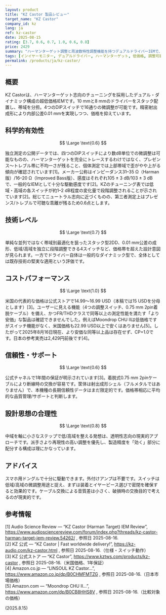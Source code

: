 ```yaml
---
layout: product
title: "KZ Castor 製品レビュー"
target_name: "KZ Castor"
company_id: kz
lang: ja
ref: kz-castor
date: 2025-08-15
rating: [3.7, 0.6, 0.7, 1.0, 0.6, 0.8]
price: 2429
summary: "ハーマンターゲット調整と周波数特性調整機能を持つデュアルドライバーIEMで、超低価格帯で優れた価値を提供"
tags: [インイヤーモニター, デュアルドライバー, ハーマンターゲット, 低価格, 調整可能]
permalink: /products/ja/kz-castor/
---
```

## 概要

KZ Castorは、ハーマンターゲット志向のチューニングを採用したデュアル・ダイナミック構成の超低価格IEMです。10 mmと8 mmのドライバーをスタック配置し、帯域を分担。4つのDIPスイッチで16通りの微調整が可能です。精密射出成形により内部公差0.01 mmを実現しつつ、価格を抑えています。

## 科学的有効性

$$ \Large \text{0.6} $$

独立測定の公開データでは、四つのDIPスイッチにより数dB単位での微調整は可能なものの、ハーマンターゲットを完全にトレースするわけではなく、プレゼンス〜トレブル帯に不均一さが残ること、個体測定では上部帯域で歪がやや上がる傾向が確認されています[1]。メーカー公称はインピーダンス31–35 Ω（Harman版）/16–20 Ω（Improved Bass版）、感度はそれぞれ105 ± 3 dB/103 ± 3 dBで、一般的なIEMとして十分な駆動感度です[2]。KZのチューニング表では低域・高域の各スイッチが約1–2 dB程度の変化量で段階調整されることが示されています[2]。総じてニュートラル志向に近づくものの、第三者測定上はプレゼンス/トレブルで可聴な乖離が残るため0.6点とします。

## 技術レベル

$$ \Large \text{0.7} $$

単純な並列ではなく帯域別最適化を狙ったスタック型2DD、0.01 mm公差の成形、低域/高域を独立に段階調整できる4スイッチなど、価格帯を超えた設計意図が見られます。一方でドライバー自体は一般的なダイナミック型で、全体としては既存技術の堅実な適用という評価です。

## コストパフォーマンス

$$ \Large \text{1.0} $$

米国の代表的な価格は公式ストアで14.99〜16.99 USD（本稿では15 USDを分母とします）[3]。ユーザーに見える機能（4つの調整スイッチ、0.75 mm 2pin着脱ケーブル）を備え、かつFR/THDクラスで同等以上の測定性能を満たす「より安価」な製品は確認できませんでした。例えばMoondrop CHU IIは低価格ですがスイッチ機能がなく、米国価格も22.99 USD以上で安くはありません[5]。したがって2025年8月16日現在、より安価な同等以上品は存在せず、CP=1.0です。日本の参考実売は2,429円前後です[4]。

## 信頼性・サポート

$$ \Large \text{0.6} $$

公式チャネルで1年間の保証が明示されています[3]。着脱式0.75 mm 2pinケーブルにより断線時の交換が容易です。筐体は射出成形シェル（フルメタルではありません）で、本機種の長期信頼性データはまだ限定的です。価格帯相応に平均的な品質管理/サポートと判断します。

## 設計思想の合理性

$$ \Large \text{0.8} $$

中域を軸に小さなステップで低/高域を整える発想は、透明性志向の現実的アプローチです。派手さより再現性の高い調整を優先し、製造精度を「効く」部分に配分する構成は理にかなっています。

## アドバイス

スマホ用ドングルで十分に駆動できます。外付けアンプは不要です。スイッチは低域/高域の微調整用途と捉え、まずは装着とイヤーピース選びで密閉を確保すると効果的です。ケーブル交換による音質差は小さく、破損時の交換目的で考えるのが現実的です。

## 参考情報

[1] Audio Science Review — “KZ Castor (Harman Target) IEM Review”, https://www.audiosciencereview.com/forum/index.php?threads/kz-castor-harman-target-iem-review.54262/ , 参照日 2025-08-16.  
[2] KZ 公式 — “KZ Castor | Fast worldwide delivery!”, https://kz-audio.com/kz-castor.html , 参照日 2025-08-16.（仕様・スイッチ動作）  
[3] KZ 公式ストア — “KZ Castor”, https://www.kztws.com/products/kz-castor , 参照日 2025-08-16.（米国価格、1年保証）  
[4] Amazon.co.jp — “LINSOUL KZ Castor…”, https://www.amazon.co.jp/dp/B0CHMFMTZG , 参照日 2025-08-16.（日本市場価格）  
[5] Amazon.com — “Moondrop CHU II…”, https://www.amazon.com/dp/B0CB8HHS8V , 参照日 2025-08-16.（比較対象の価格）

(2025.8.15)

